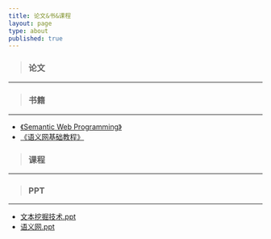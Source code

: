 ```yaml
---
title: 论文&书&课程
layout: page
type: about
published: true
---
```


> ### 论文
---



> ### 书籍
---

* [《Semantic Web Programming》](https://52kg.bobinsun.cn/assets/pdf/SemanticWebProgramming.pdf)
* [《语义网基础教程》](https://52kg.bobinsun.cn/assets/pdf/%E8%AF%AD%E4%B9%89%E7%BD%91%E5%9F%BA%E7%A1%80%E6%95%99%E7%A8%8B.pdf)

> ### 课程
---


> ### PPT
---

* [文本挖掘技术.ppt](https://52kg.bobinsun.cn/assets/pdf/%E6%96%87%E6%9C%AC%E6%8C%96%E6%8E%98%E6%8A%80%E6%9C%AF.pdf)
* [语义网.ppt](https://52kg.bobinsun.cn/assets/pdf/%E8%AF%AD%E4%B9%89%E7%BD%91.pdf)
